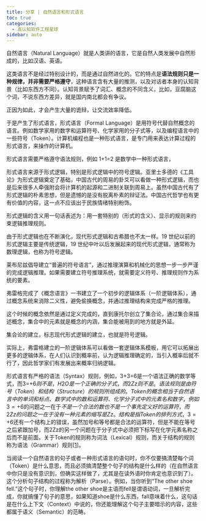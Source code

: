```yaml
---
title: 分享 | 自然语言和形式语言
toc: true
categories: 
  - 高认知软件工程星球
sidebar: auto
---
```


自然语言（Natural Language）就是人类讲的语言，它是自然人类发展中自然形成的，比如汉语、英语。

这类语言不是经过特别设计的，而是通过自然进化的。它的特点是**语法规则只是一种规律，并非需要严格遵守**，这种语言含有大量的推测，以及对话者本身的认知背景（比如东西方不同）。认知背景赋予了词汇、概念的不同含义，比如，豆腐脑这个词，不说东西方差异，就是国内南北都会有争议。

正因为如此，才会产生大量的诡辩，让交流效率降低。

于是产生了形式语言，形式语言（Formal Language）是用符号代替自然概念的语言。例如数学家用的数字和运算符号、化学家用的分子式等，以及编程语言中的一些符号（Token）。计算机编程也是一种形式语言，是专门用来表达计算过程的形式语言，来操作的计算机。

形式语言需要严格遵守语法规则，例如 1+1=2 是数学中一种形式语言，

形式语言来源于形式逻辑，特别是形式逻辑中的符号逻辑。亚里士多德的《工具论》为形式逻辑奠定了基础，中国古代的周易的卦爻可以看做一种形式逻辑，而也是后来很多人牵强附会将计算机的起源和二进制关联到周易上。虽然中国古代有了形式逻辑的朴素思想，但是遗憾的是没有脱离朴素的辩证法。中国古代哲学也有更有价值的内容，这一点不应该出于民族情绪特别粉饰。

形式逻辑的含义用一句话表述为：用一套特别的（形式的含义）、显示的规则来约束逻辑推理规则。

由于形式逻辑也在不断演化，现代形式逻辑和古希腊也不太一样。19 世纪以前的形式逻辑主要是传统逻辑，19 世纪中叶以后发展起来的现代形式逻辑，通常称为数理逻辑，也称为符号逻辑。

莱布尼兹倡导建立“普遍的符号语言”，通过推理演算和机械化的思想一步一步严谨的完成逻辑推理。如果需要建立符号推理系统，就需要定义符号、推理规则作为系统的要素。

弗雷格完成了《概念语言》一书建立了一个初步的逻辑体系（一阶逻辑体系），通过概念系统来消除二义性，避免偷换概念，并通过推理结构来完成严格的推理。

这个时候的概念依然是通过定义完成的，直到康托尔创立了集合论，通过集合来描述概念，集合中的元素就是概念的内涵，集合能被用到的地方就是外延。

集合论的建立，标志现代形式逻辑的建立，也就是符号逻辑。

实际上，弗雷格建立的一阶逻辑体系可以看做一套逻辑体系模板，用它可以拓展出更多的逻辑体系，在人们认识到概率前，认为逻辑推理确定的，当引入概率后就不行了，因此哲学家们有发展出来概率归纳逻辑。



形式语言有严格的语法（Syntax）规则，例如，3+3=6是一个语法正确的数学等式，而3=+6$则不是，H2O是一个正确的分子式，而2Zz则不是。语法规则是由符号（Token）和结构（Structure）的规则所组成的。Token的概念相当于自然语言中的单词和标点、数学式中的数和运算符、化学分子式中的元素名和数字，例如3=+6$的问题之一在于$不是一个合法的数也不是一个事先定义好的运算符，而2Zz的问题之一在于没有一种元素的缩写是Zz。结构是指Token的排列方式，3=+6$还有一个结构上的错误，虽然加号和等号都是合法的运算符，但是不能在等号之后紧跟加号，而2Zz的另一个问题在于分子式中必须把下标写在化学元素名称之后而不是前面。关于Token的规则称为词法（Lexical）规则，而关于结构的规则称为语法（Grammar）规则[[1](http://akaedu.github.io/book/intro.naturalformal.html#ftn.id2704713)]。

当阅读一个自然语言的句子或者一种形式语言的语句时，你不仅要搞清楚每个词（Token）是什么意思，而且必须搞清楚整个句子的结构是什么样的（在自然语言中你只是没有意识到，但确实这样做了，尤其是在读外语时你肯定也意识到了）。这个分析句子结构的过程称为解析（Parse）。例如，当你听到“The other shoe fell.”这个句子时，你理解the other shoe是主语而fell是谓语动词，一旦解析完成，你就搞懂了句子的意思，如果知道shoe是什么东西，fall意味着什么，这句话是在什么上下文（Context）中说的，你还能理解这个句子主要暗示的内容，这些都属于语义（Semantic）的范畴。
